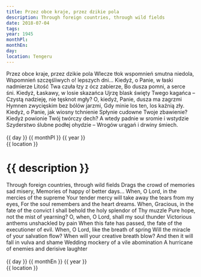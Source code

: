 ```yaml
---
title: Przez obce kraje, przez dzikie pola
description: Through foreign countries, through wild fields
date: 2018-07-04
tags: 
year: 1945
monthPl: 
monthEn: 
day:
location: Tengeru
---
```

<div class="indent">
<div class="poem">        Przez obce kraje, przez dzikie pola
        Wlecze tłok wspomnień smutna niedola,
        Wspomnień szczęśliwych o! lepszych dni…
Kiedyż, o Panie, w łaski nadmierze
Litość Twa czuła łzy z ócz zabierze,
Bo dusza pomni, a serce śni.
        Kiedyż, Łaskawy, w losie skazańca
        Ujrzę blask święty Twego kagańca –
        Czystą nadzieję, nie tęsknot mgły?
O, kiedyż, Panie, dusza ma zagrzmi
Hymnen zwycięskim bez bólów jarzmi,
Gdy minie los ten, los kaźnią zły.
        Kiedyż, o Panie, jak wiosny tchnienie
        Spłynie cudowne Twoje zbawienie?
        Kiedyż powionie Twój twórczy dech?
A wtedy padnie w sromie i wstydzie
Szyderstwo ślubne podłej ohydzie –
Wrogów urągań i drwiny śmiech.
</div>

<div class="dateLocation">
<br> {{ day }} {{ monthPl }} {{ year }} <br>
{{ location }} <br>
</div>
</div>

<h1>{{ description }}</h1>

<div class="indent">
<div class="translation">        Through foreign countries, through wild fields
        Drags the crowd of memories sad misery,
        Memories of happy o! better days...
When, O Lord, in the mercies of the supreme
Your tender mercy will take away the tears from my eyes,
For the soul remembers and the heart dreams.
        When, Gracious, in the fate of the convict
        I shall behold the holy splendor of Thy muzzle
        Pure hope, not the mist of yearning?
O, when, O Lord, shall my soul thunder
Victorious anthems unshackled by pain
When this fate has passed, the fate of the executioner of evil.
        When, O Lord, like the breath of spring
        Will the miracle of your salvation flow?
        When will your creative breath blow?
And then it will fall in vulva and shame
Wedding mockery of a vile abomination
A hurricane of enemies and derisive laughter
</div>

<div class="dateLocation">
<br>{{ day }} {{ monthEn }} {{ year }} <br>
{{ location }}<br>
</div>
</div>
